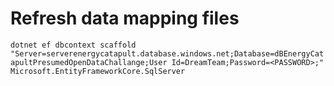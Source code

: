 ﻿# Refresh data mapping files

`dotnet ef dbcontext scaffold "Server=serverenergycatapult.database.windows.net;Database=dBEnergyCatapultPresumedOpenDataChallange;User Id=DreamTeam;Password=<PASSWORD>;" Microsoft.EntityFrameworkCore.SqlServer`